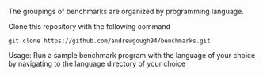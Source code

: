 The groupings of benchmarks are organized by programming language. 

Clone this repository with the following command

```
git clone https://github.com/andrewgough94/benchmarks.git
```

Usage: Run a sample benchmark program with the language of your choice by navigating to the language directory of your choice
